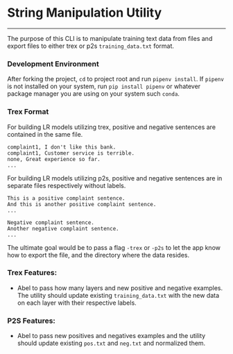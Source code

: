 # String Manipulation Utility
<hr>

The purpose of this CLI is to manipulate training text data from files and export files to either trex or p2s `training_data.txt` format.

### Development Environment

After forking the project, `cd` to project root and run `pipenv install`. If `pipenv` is not installed on your system, run `pip install pipenv` or whatever package manager you are using on your system such `conda`.

### Trex Format

For building LR models utilizing trex, positive and negative sentences are contained in the same file.

```
complaint1, I don't like this bank.
complaint1, Customer service is terrible.
none, Great experience so far.
...
```

For building LR models utilizing p2s, positive and negative sentences are in separate files respectively without labels.

```
This is a positive complaint sentence.
And this is another positive complaint sentence.
...
```

```
Negative complaint sentence.
Another negative complaint sentence.
...
```

The ultimate goal would be to pass a flag  `-trex` or `-p2s` to let the app know how to export the file, and the directory where the data resides.

### Trex Features:

- Abel to pass how many layers and new positive and negative examples. The utility should update existing `training_data.txt` with the new data on each layer with their respective labels.

### P2S Features:

- Abel to pass new positives and negatives examples and the utility should update existing `pos.txt` and `neg.txt` and normalized them.